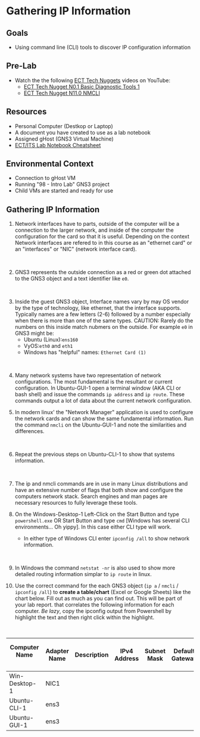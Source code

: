 # Gathering IP Information

## Goals
- Using command line (CLI) tools to discover IP configuration information

## Pre-Lab
- Watch the the following [ECT Tech Nuggets](https://www.youtube.com/@ecttechnuggets9126/featured) videos on YouTube:
  - [ECT Tech Nugget N0.1 Basic Diagnostic Tools 1](https://youtu.be/OtpzbVz7Ay8)
  - [ECT Tech Nugget N11.0 NMCLI](https://youtu.be/43F51qVz9Ds)

## Resources
- Personal Computer (Destkop or Laptop)
- A document you have created to use as a lab notebook
- Assigned gHost (GNS3 Virtual Machine)
- [ECT/ITS Lab Notebook Cheatsheet](https://github.com/OHIO-ECT/Lab-Notebook-Cheat-Sheet)

## Environmental Context
- Connection to gHost VM
- Running "98 - Intro Lab" GNS3 project
- Child VMs are started and ready for use

## Gathering IP Information

1. Network interfaces have to parts, outside of the computer will be a connection to the larger network, and inside of the computer the configuration for the card so that it is useful.  Depending on the context Network interfaces are refered to in this course as an "ethernet card" or an "interfaces" or "NIC" (network interface card).  
<br>

2. GNS3 represents the outside connection as a red or green dot attached to the GNS3 object and a text identifier like ``e0``.  
<br>

3. Inside the guest GNS3 object, Interface names vary by may OS vendor by the type of technology, like ethernet, that the interface supports.  Typically names are a few letters (2-6) followed by a number especially when there is more than one of the same types.  CAUTION: Rarely do the numbers on this inside match nubmers on the outside.  For example ``e0`` in GNS3 might be:
     - Ubuntu (Linux):`ens160`
     - VyOS:`eth0` and `eth1`
     - Windows has "helpful" names: `Ethernet Card (1)`
<br>

4. Many network systems have two representation of network configurations.  The most fundamental is the resultant or current configuration.  In Ubuntu-GUI-1 open a terminal window (AKA CLI or bash shell) and issue the commands ``ip address`` and ``ip route``.  These commands output a lot of data about the current network configuration.

5. In modern linux' the "Network Manager" application is used to configure the network cards and can show the same fundamental information.  Run the command ``nmcli`` on the Ubuntu-GUI-1 and note the similarities and differences.
<br>
   
6. Repeat the previous steps on Ubuntu-CLI-1 to show that systems information. 
<br>

7. The ip and nmcli commands are in use in many Linux distributions and have an extensive number of flags that both show and configure the computers network stack. Search engines and man pages are necessary resources to fully leverage these tools.

8. On the Windows-Desktop-1 Left-Click on the Start Button and type `powershell.exe` OR Start Button and type `cmd` [Windows has several CLI environments... Oh yippy]. In this case either CLI type will work.
    -   In either type of Windows CLI enter `ipconfig /all` to show network information.
<br>

9. In Windows the command ``netstat -nr`` is also used to show more detailed routing information simplar to ``ip route`` in linux.

9. Use the correct command for the each GNS3 object (`ip a` / `nmcli` / `ipconfig /all`) to **create a table/chart** (Excel or Google Sheets) like the chart below. Fill out as much as you can find out. This will be part of your lab report. that correlates the following information for each computer. *Be lazy*, copy the ipconfig output from Powershell by highlight the text and then right click within the highlight. 
<br>

|Computer Name &nbsp;&nbsp;&nbsp;&nbsp;&nbsp;&nbsp;&nbsp;&nbsp;&nbsp;&nbsp;&nbsp;&nbsp;&nbsp;&nbsp;&nbsp;&nbsp;&nbsp;&nbsp;&nbsp;|Adapter Name | Description | IPv4 Address | Subnet Mask | Default Gateway | IPv6 Address (if available) |
|--|--|--|--|--|--|--|
|Win-Desktop-1| NIC1 | | | | | |
|Ubuntu-CLI-1 | ens3| | | | | |
|Ubuntu-GUI-1| ens3| | | | | |

